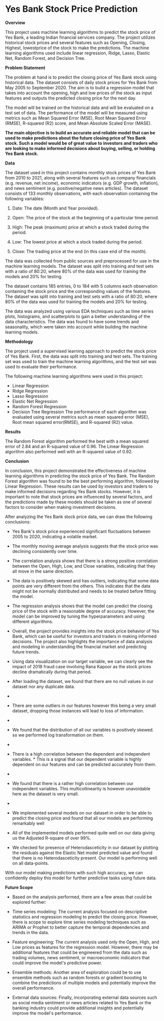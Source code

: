 # Yes Bank Stock Price Prediction 

**Overview**

This project uses machine learning algorithms to predict the stock price of Yes Bank, a leading Indian financial services company. The project utilizes historical stock prices and several features such as Opening, Closing, Highest, lowestprice of the stock  to make the predictions. The machine learning algorithms used include linear regression, Ridge, Lasso, Elastic Net, Random Forest, and Decision Tree.

**Problem Statement**

The problem at hand is to predict the closing price of Yes Bank stock using historical data. The dataset consists of daily stock prices for Yes Bank from May 2005 to September 2020. The aim is to build a regression model that takes into account the opening, high and low prices of the stock as input features and outputs the predicted closing price for the next day.

The model will be trained on the historical data and will be evaluated on a test set of data. The performance of the model will be measured using metrics such as Mean Squared Error (MSE), Root Mean Squared Error (RMSE), R-squared (R2) score, and Mean Absolute Scaled Error (MASE).

**The main objective is to build an accurate and reliable model that can be used to make predictions about the future closing price of Yes Bank stock. Such a model would be of great value to investors and traders who are looking to make informed decisions about buying, selling, or holding Yes Bank stock.**

**Data**

The dataset used in this project contains monthly stock prices of Yes Bank from 2010 to 2021, along with several features such as company financials (e.g. revenue, net income), economic indicators (e.g. GDP growth, inflation), and news sentiment (e.g. positive/negative news articles). The dataset consists of 133 monthly observations, with each observation containing the following variables:

1. Date: The date (Month and Year provided).

2. Open: The price of the stock at the beginning of a particular time period.

3. High: The peak (maximum) price at which a stock traded during the period.
4. Low: The lowest price at which a stock traded during the period.

5. Close: The trading price at the end (in this case end of the month).

The data was collected from public sources and preprocessed for use in the machine learning models. The dataset was split into training and test sets with a ratio of 80:20, where 80% of the data was used for training the models and 20% for testing.

The dataset contains 185 entries, 0 to 184 with 5 columns each observation containing the stock price and the corresponding values of the features. The dataset was split into training and test sets with a ratio of 80:20, where 80% of the data was used for training the models and 20% for testing.

The data was analyzed using various EDA techniques such as time series plots, histograms, and scatterplots to gain a better understanding of the data characteristics. The data was found to have some trends and seasonality, which were taken into account while building the machine learning models.

**Methodology**

The project used a supervised learning approach to predict the stock price of Yes Bank. First, the data was split into training and test sets. The training set was used to train the machine learning algorithms, and the test set was used to evaluate their performance.

The following machine learning algorithms were used in this project:

* Linear Regression
* Ridge Regression
* Lasso Regression
* Elastic Net Regression
* Random Forest Regression
* Decision Tree Regression
The performance of each algorithm was evaluated using several metrics such as mean squared error (MSE), Root  mean squared error(RMSE), and R-squared (R2) value.

**Results**


The Random Forest algorithm performed the best with a mean squared error of 2.84 and an R-squared value of 0.96. The Linear Regression algorithm also performed well with an R-squared value of 0.92.

**Conclusion**

In conclusion, this project demonstrated the effectiveness of machine learning algorithms in predicting the stock price of Yes Bank. The Random Forest algorithm was found to be the best performing algorithm, followed by Linear Regression. These results can be used by investors and traders to make informed decisions regarding Yes Bank stocks. However, it is important to note that stock prices are influenced by several factors, and the predictions made by these models should be taken as one of several factors to consider when making investment decisions.

After analyzing the Yes Bank stock price data, we can draw the following conclusions:

* Yes Bank's stock price experienced significant fluctuations between 2005 to 2020, indicating a volatile market.

* The monthly moving average analysis suggests that the stock price was declining consistently over time.

* The correlation analysis shows that there is a strong positive correlation between the Open, High, Low, and Close variables, indicating that they all move in the same direction.

* The data is positively skewed and has outliers, indicating that some data points are very different from the others. This indicates that the data might not be normally distributed and needs to be treated before fitting the model.

* The regression analysis shows that the model can predict the closing price of the stock with a reasonable degree of accuracy. However, the model can be improved by tuning the hyperparameters and using different algorithms.


* Overall, the project provides insights into the stock price behavior of Yes Bank, which can be useful for investors and traders in making informed decisions. The project also highlights the importance of data analysis and modeling in understanding the financial market and predicting future trends.


* Using data visualization on our target variable, we can clearly see the impact of 2018 fraud case involving Rana Kapoor as the stock prices decline dramatically during that period.

* After loading the dataset, we found that there are no null values in our dataset nor any duplicate data.
* 
* There are some outliers in our features however this being a very small dataset, dropping those instances will lead to loss of information.
* 
* We found that the distribution of all our variables is positively skewed. so we performed log transformation on them.
* 
* There is a high correlation between the dependent and independent variables. *  This is a signal that our dependent variable is highly dependent on our features and can be predicted accurately from them.
* 
* We found that there is a rather high correlation between our independent variables. This multicollinearity is however unavoidable here as the dataset is very small.
* 
* We implemented several models on our dataset in order to be able to predict the closing price and found that all our models are performing remarkably well

* All of the implemented models performed quite well on our data giving us the Adjusted R-square of over 99%.

* We checked for presence of Heterodasceticity in our dataset by plotting the residuals against the Elastic Net model predicted value and found that there is no Heterodasceticity present. Our model is performing well on all data-points.

With our model making predictions with such high accuracy, we can confidently deploy this model for further predictive tasks using future data.

**Future Scope**

* Based on the analysis performed, there are a few areas that could be explored further:

* Time series modeling: The current analysis focused on descriptive statistics and regression modeling to predict the closing price. However, there is scope to explore time series modeling techniques such as ARIMA or Prophet to better capture the temporal dependencies and trends in the data.

* Feature engineering: The current analysis used only the Open, High, and Low prices as features for the regression model. However, there may be additional features that could be engineered from the data such as trading volumes, news sentiment, or macroeconomic indicators that could improve the model's predictive power.

* Ensemble methods: Another area of exploration could be to use ensemble methods such as random forests or gradient boosting to combine the predictions of multiple models and potentially improve the overall performance.

* External data sources: Finally, incorporating external data sources such as social media sentiment or news articles related to Yes Bank or the banking industry could provide additional insights and potentially improve the model's performance.

